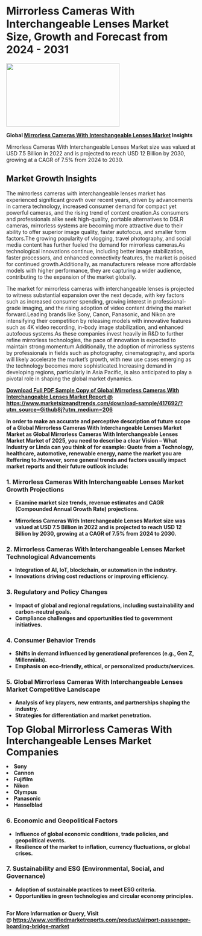 <H1>Mirrorless Cameras With Interchangeable Lenses Market Size, Growth and Forecast from 2024 - 2031</H1><img class="aligncenter size-medium wp-image-584254" src="https://thirdeyenews.in/wp-content/uploads/2024/09/Global-Market-Research-300x168.jpeg" alt="" width="300" height="168" /><p><strong>Global&nbsp;<a href="https://www.marketsizeandtrends.com/download-sample/417692/?utm_source=Github8j?utm_medium=206">Mirrorless Cameras With Interchangeable Lenses Market</a> Insights</strong></p><p>Mirrorless Cameras With Interchangeable Lenses Market size was valued at USD 7.5 Billion in 2022 and is projected to reach USD 12 Billion by 2030, growing at a CAGR of 7.5% from 2024 to 2030.</p><p><h2>Market Growth Insights</h2> <p>The mirrorless cameras with interchangeable lenses market has experienced significant growth over recent years, driven by advancements in camera technology, increased consumer demand for compact yet powerful cameras, and the rising trend of content creation.As consumers and professionals alike seek high-quality, portable alternatives to DSLR cameras, mirrorless systems are becoming more attractive due to their ability to offer superior image quality, faster autofocus, and smaller form factors.The growing popularity of vlogging, travel photography, and social media content has further fueled the demand for mirrorless cameras.As technological innovations continue, including better image stabilization, faster processors, and enhanced connectivity features, the market is poised for continued growth.Additionally, as manufacturers release more affordable models with higher performance, they are capturing a wider audience, contributing to the expansion of the market globally.</p> <p><strong><a href="#"></a></strong></p> <p>The market for mirrorless cameras with interchangeable lenses is projected to witness substantial expansion over the next decade, with key factors such as increased consumer spending, growing interest in professional-grade imaging, and the rising adoption of video content driving the market forward.Leading brands like Sony, Canon, Panasonic, and Nikon are intensifying their competition by releasing models with innovative features such as 4K video recording, in-body image stabilization, and enhanced autofocus systems.As these companies invest heavily in R&D to further refine mirrorless technologies, the pace of innovation is expected to maintain strong momentum.Additionally, the adoption of mirrorless systems by professionals in fields such as photography, cinematography, and sports will likely accelerate the market’s growth, with new use cases emerging as the technology becomes more sophisticated.Increasing demand in developing regions, particularly in Asia Pacific, is also anticipated to play a pivotal role in shaping the global market dynamics.</p> <p><strong><a href="#"></p><p><span class=""><strong>Download Full PDF Sample Copy of Global Mirrorless Cameras With Interchangeable Lenses Market Report</strong> @ <a href="https://www.marketsizeandtrends.com/download-sample/417692/?utm_source=Github8j?utm_medium=206" target="_blank">https://www.marketsizeandtrends.com/download-sample/417692/?utm_source=Github8j?utm_medium=206</a></span></p><p>In order to make an accurate and perceptive description of future scope of a Global&nbsp;Mirrorless Cameras With Interchangeable Lenses Market Market as Global&nbsp;Mirrorless Cameras With Interchangeable Lenses Market Market of 2025, you need to describe a clear Vision &ndash; What Industry or Linda can you think of for example: Quote from a Technology, healthcare, automotive, renewable energy, name the market you are Reffering to.However, some general trends and factors usually impact market reports and their future outlook include:</p><h3>1.&nbsp;<strong>Mirrorless Cameras With Interchangeable Lenses Market Growth Projections</strong></h3><ul><li>Examine market size trends, revenue estimates and CAGR (Compounded Annual Growth Rate) projections.</li><li><p>Mirrorless Cameras With Interchangeable Lenses Market size was valued at USD 7.5 Billion in 2022 and is projected to reach USD 12 Billion by 2030, growing at a CAGR of 7.5% from 2024 to 2030.</p></li></ul><h3>2.&nbsp;<strong>Mirrorless Cameras With Interchangeable Lenses Market Technological Advancements</strong></h3><ul><li>Integration of AI, IoT, blockchain, or automation in the industry.</li><li>Innovations driving cost reductions or improving efficiency.</li></ul><h3>3.&nbsp;<strong>Regulatory and Policy Changes</strong></h3><ul><li>Impact of global and regional regulations, including sustainability and carbon-neutral goals.</li><li>Compliance challenges and opportunities tied to government initiatives.</li></ul><h3>4.&nbsp;<strong>Consumer Behavior Trends</strong></h3><ul><li>Shifts in demand influenced by generational preferences (e.g., Gen Z, Millennials).</li><li>Emphasis on eco-friendly, ethical, or personalized products/services.</li></ul><h3>5.&nbsp;<strong>Global Mirrorless Cameras With Interchangeable Lenses Market Competitive Landscape</strong></h3><ul><li>Analysis of key players, new entrants, and partnerships shaping the industry.</li><li>Strategies for differentiation and market penetration.</li></ul><p data-pm-slice="1 1 []"><span style="color: inherit; font-family: inherit; font-size: 25px;">Top Global Mirrorless Cameras With Interchangeable Lenses Market Companies</span></p><div class="" data-test-id=""><p><li>Sony</li><li> Cannon</li><li> Fujifilm</li><li> Nikon</li><li> Olympus</li><li> Panasonic</li><li> Hasselblad</li></p></div><h3>6.&nbsp;<strong>Economic and Geopolitical Factors</strong></h3><ul><li>Influence of global economic conditions, trade policies, and geopolitical events.</li><li>Resilience of the market to inflation, currency fluctuations, or global crises.</li></ul><h3>7.&nbsp;<strong>Sustainability and ESG (Environmental, Social, and Governance)</strong></h3><ul><li>Adoption of sustainable practices to meet ESG criteria.</li><li>Opportunities in green technologies and circular economy principles.</li></ul><h2><strong style="font-size: 14px;">For More Information or Query, Visit @&nbsp;</strong><a style="background-color: #ffffff; font-size: 14px;" href="https://www.marketsizeandtrends.com/report/mirrorless-cameras-with-interchangeable-lenses-market/" target="_blank">https://www.verifiedmarketreports.com/product/airport-passenger-boarding-bridge-market</a></h2>